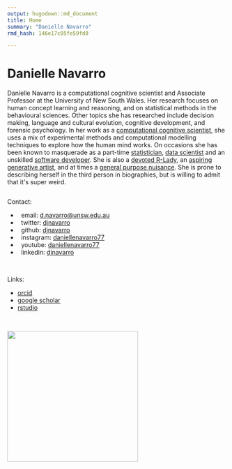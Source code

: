 ```yaml
---
output: hugodown::md_document
title: Home
summary: "Danielle Navarro"
rmd_hash: 146e17c05fe59fd0

---
```


Danielle Navarro
================

Danielle Navarro is a computational cognitive scientist and Associate Professor at the University of New South Wales. Her research focuses on human concept learning and reasoning, and on statistical methods in the behavioural sciences. Other topics she has researched include decision making, language and cultural evolution, cognitive development, and forensic psychology. In her work as a [computational cognitive scientist](http://scholar.djnavarro.net), she uses a mix of experimental methods and computational modelling techniques to explore how the human mind works. On occasions she has been known to masquerade as a part-time [statistician](https://learningstatisticswithr.com), [data scientist](https://robust-tools.djnavarro.net) and an unskilled [software developer](https://github.com/djnavarro). She is also a [devoted R-Lady](https://rladiessydney.org), an [aspiring generative artist](https://art.djnavarro.net), and at times a [general purpose nuisance](https://twitter.com/djnavarro). She is prone to describing herself in the third person in biographies, but is willing to admit that it's super weird.

<div class="container" style="display:flex; flex-flow: row wrap; justify-content: space-evenly;width:100%">

<div class="column" style="float:left;">

Contact:

-   <a href="mailto:d.navarro@unsw.edu.au"><i class="fas fa-paper-plane"></i></a>   email: <a href="mailto:d.navarro@unsw.edu.au" class="email">d.navarro@unsw.edu.au</a>
-   <a href="https://twitter.com/djnavarro"><i class="fa fa-twitter"></i></a>   twitter: <a href="https://twitter.com/djnavarro">djnavarro</a>
-   <a href="https://github.com/djnavarro"><i class="fab fa-github"></i></a>   github: <a href="https://github.com/djnavarro">djnavarro</a>
-   <a href="https://www.instagram.com/daniellenavarro77"><i class="fab fa-instagram"></i></a>   instagram: <a href="https://www.instagram.com/daniellenavarro77">daniellenavarro77</a>
-   <a href="https://www.youtube.com/DanielleNavarro77"><i class="fab fa-youtube"></i></a>   youtube: <a href="https://www.youtube.com/DanielleNavarro77">daniellenavarro77</a>
-   <a href="https://www.linkedin.com/in/djnavarro/"><i class="fab fa-linkedin"></i></a>   linkedin: <a href="https://www.linkedin.com/in/djnavarro/">djnavarro</a>

<div style="width:100%;height 20px">

 

</div>

Links:

-   <a href="http://orcid.djnavarro.net"><i class="fab fa-orcid"></i></a> <a href="http://orcid.djnavarro.net">orcid</a>
-   <a href="http://scholar.djnavarro.net"><i class="fas fa-graduation-cap"></i></a> <a href="http://scholar.djnavarro.net">google scholar</a>
-   <a href="https://education.rstudio.com/trainers/people/navarro+danielle/"><i class="fab fa-r-project"></i></a> <a href="https://education.rstudio.com/trainers/people/navarro+danielle/">rstudio</a>

</div>

<div class="column" style="float:left; width: 300px">

<br> <img src="/header/postcard_bw.jpg" width = 300px>

</div>

</div>

 

